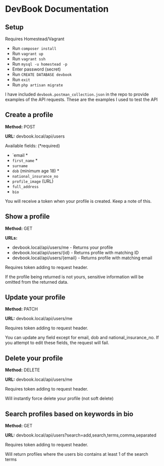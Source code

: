 # DevBook Documentation


## Setup
Requires Homestead/Vagrant

- Run `composer install`
- Run `vagrant up`
- Run `vagrant ssh`
- Run `mysql -u homestead -p`
- Enter password (secret)
- Run `CREATE DATABASE devbook`
- Run `exit`
- Run `php artisan migrate`

I have included `devbook.postman_collection.json` in the repo to provide examples of the API requests. These are the examples I used to test the API


## Create a profile
**Method:** POST

**URL:** devbook.local/api/users

Available fields:  (*required)
- `email *
- `first_name` *
- `surname`
- `dob` (minimum age 18) *
- `national_insurance_no`
- `profile_image` (URL)
- `full_address`
- `bio`

You will receive a token when your profile is created. Keep a note of this.

## Show a profile
**Method:** GET

**URLs:**

- devbook.local/api/users/me - Returns your profile
- devbook.local/api/users/{id} - Returns profile with matching ID
- devbook.local/api/users/{email} - Returns profile with matching email

Requires token adding to request header.

If the profile being returned is not yours, sensitive information will be omitted from the returned data.

## Update your profile
**Method:** PATCH

**URL:** devbook.local/api/users/me

Requires token adding to request header.

You can update any field except for email, dob and national_insurance_no. If you attempt to edit these fields, the request will fail.

## Delete your profile
**Method:** DELETE

**URL:** devbook.local/api/users/me

Requires token adding to request header.

Will instantly force delete your profile (not soft delete)

## Search profiles based on keywords in bio
**Method:** GET

**URL:** devbook.local/api/users?search=add,search,terms,comma,separated

Requires token adding to request header.

Will return profiles where the users bio contains at least 1 of the search terms



